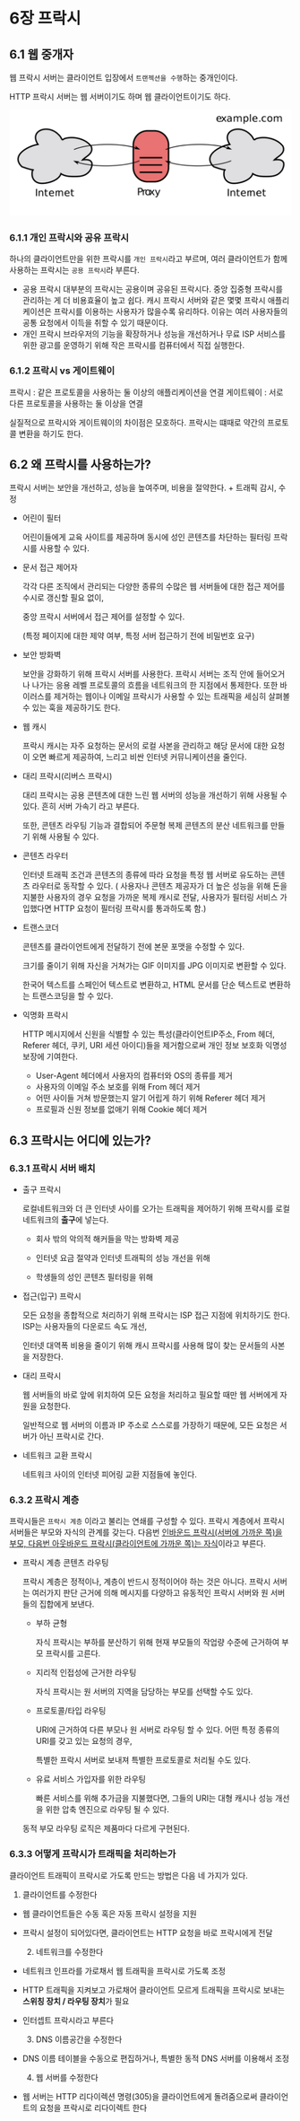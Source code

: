 # 6장 프락시

## 6.1 웹 중개자

웹 프락시 서버는 클라이언트 입장에서 `트랜젝션을 수행`하는 중개인이다.

HTTP 프락시 서버는 웹 서버이기도 하며 웹 클라이언트이기도 하다.

![프락시](6장_프락시.assets/2880px-Open_proxy_h2g2bob.svg.png)

### 6.1.1 개인 프락시와 공유 프락시

하나의 클라이언트만을 위한 프락시를 `개인 프락시`라고 부르며, 여러 클라이언트가 함께 사용하는 프락시는 `공용 프락시`라 부른다.

- 공용 프락시 대부분의 프락시는 공용이며 공유된 프락시다. 중앙 집중형 프락시를 관리하는 게 더 비용효율이 높고 쉽다. 캐시 프락시 서버와 같은 몇몇 프락시 애플리케이션은 프락시를 이용하는 사용자가 많을수록 유리하다. 이유는 여러 사용자들의 공통 요청에서 이득을 취할 수 있기 때문이다.
- 개인 프락시 브라우저의 기능을 확장하거나 성능을 개선하거나 무료 ISP 서비스를 위한 광고를 운영하기 위해 작은 프락시를 컴퓨터에서 직접 실행한다.

### 6.1.2 프락시 vs 게이트웨이

프락시 : 같은 프로토콜을 사용하는 둘 이상의 애플리케이션을 연결 게이트웨이 : 서로 다른 프로토콜을 사용하는 둘 이상을 연결

실질적으로 프락시와 게이트웨이의 차이점은 모호하다. 프락시는 떄때로 약간의 프로토콜 변환을 하기도 한다.

## 6.2 왜 프락시를 사용하는가?

프락시 서버는 보안을 개선하고, 성능을 높여주며, 비용을 절약한다. + 트래픽 감시, 수정

- 어린이 필터

  어린이들에게 교육 사이트를 제공하며 동시에 성인 콘텐츠를 차단하는 필터링 프락시를 사용할 수 있다.

- 문서 접근 제어자

  각각 다른 조직에서 관리되는 다양한 종류의 수많은 웹 서버들에 대한 접근 제어를 수시로 갱신할 필요 없이,

  중앙 프락시 서버에서 접근 제어를 설정할 수 있다.

  (특정 페이지에 대한 제약 여부, 특정 서버 접근하기 전에 비밀번호 요구)

- 보안 방화벽

  보안을 강화하기 위해 프락시 서버를 사용한다. 프락시 서버는 조직 안에 들어오거나 나가는 응용 레벨 프로토콜의 흐름을 네트워크의 한 지점에서 통제한다. 또한 바이러스를 제거하는 웹이나 이메일 프락시가 사용할 수 있는 트래픽을 세심히 살펴볼 수 있는 훅을 제공하기도 한다.

- 웹 캐시

  프락시 캐시는 자주 요청하는 문서의 로컬 사본을 관리하고 해당 문서에 대한 요청이 오면 빠르게 제공하여, 느리고 비싼 인터넷 커뮤니케이션을 줄인다.

- 대리 프락시(리버스 프락시)

  대리 프락시는 공용 콘텐츠에 대한 느린 웹 서버의 성능을 개선하기 위해 사용될 수 있다. 흔히 서버 가속기 라고 부른다.

  또한, 콘텐츠 라우팅 기능과 결합되어 주문형 복제 콘텐츠의 분산 네트워크를 만들기 위해 사용될 수 있다.

- 콘텐츠 라우터

  인터넷 트래픽 조건과 콘텐츠의 종류에 따라 요청을 특정 웹 서버로 유도하는 콘텐츠 라우터로 동작할 수 있다. ( 사용자나 콘텐츠 제공자가 더 높은 성능을 위해 돈을 지불한 사용자의 경우 요청을 가까운 복제 캐시로 전달, 사용자가 필터링 서비스 가입했다면 HTTP 요청이 필터링 프락시를 통과하도록 함.)

- 트랜스코더

  콘텐츠를 클라이언트에게 전달하기 전에 본문 포맷을 수정할 수 있다.

  크기를 줄이기 위해 자신을 거쳐가는 GIF 이미지를 JPG 이미지로 변환할 수 있다.

  한국어 텍스트를 스페인어 텍스트로 변환하고, HTML 문서를 단순 텍스트로 변환하는 트랜스코딩을 할 수 있다.

- 익명화 프락시

  HTTP 메시지에서 신원을 식별할 수 있는 특성(클라이언트IP주소, From 헤더, Referer 헤더, 쿠키, URI 세션 아이디)들을 제거함으로써 개인 정보 보호화 익명성 보장에 기여한다.

  - User-Agent 헤더에서 사용자의 컴퓨터와 OS의 종류를 제거
  - 사용자의 이메일 주소 보호를 위해 From 헤더 제거
  - 어떤 사이들 거쳐 방문했는지 알기 어립게 하기 위해 Referer 헤더 제거
  - 프로필과 신원 정보를 없애기 위해 Cookie 혜더 제거



## 6.3 프락시는 어디에 있는가?

### 6.3.1 프락시 서버 배치

- 출구 프락시

  로컬네트워크와 더 큰 인터넷 사이를 오가는 트래픽을 제어하기 위해 프락시를 로컬 네트워크의 **출구**에 넣는다. 

  - 회사 밖의 악의적 해커들을 막는 방화벽 제공

  - 인터넷 요금 절약과 인터넷 트래픽의 성능 개선을 위해

  - 학생들의 성인 콘텐츠 필터링을 위해

- 접근(입구) 프락시

  모든 요청을 종합적으로 처리하기 위해 프락시는 ISP 접근 지점에 위치하기도 한다. ISP는 사용자들의 다운로드 속도 개선,

  인터넷 대역폭 비용을 줄이기 위해 캐시 프락시를 사용해 많이 찾는 문서들의 사본을 저장한다.

- 대리 프락시

  웹 서버들의 바로 앞에 위치하여 모든 요청을 처리하고 필요할 때만 웹 서버에게 자원을 요청한다.

  일반적으로 웹 서버의 이름과 IP 주소로 스스로를 가장하기 때문에, 모든 요청은 서버가 아닌 프락시로 간다.

- 네트워크 교환 프락시

  네트워크 사이의 인터넷 피어링 교환 지점들에 놓인다.

### 6.3.2 프락시 계층

프락시들은 `프락시 계층` 이라고 불리는 연쇄를 구성할 수 있다. 프락시 계층에서 프락시 서버들은 부모와 자식의 관계를 갖는다. 다음번 <u>인바운드 프락시(서버에 가까운 쪽)을 부모, 다음번 아웃바운드 프락시(클라이언트에 가까운 쪽)는 자식</u>이라고 부른다.

- 프락시 계층 콘텐츠 라우팅

  프락시 계층은 정적이나, 계층이 반드시 정적이어야 하는 것은 아니다. 프락시 서버는 여러가지 판단 근거에 의해 메시지를 다양하고 유동적인 프락시 서버와 원 서버들의 집합에게 보낸다.

  - 부하 균형

    자식 프락시는 부하를 분산하기 위해 현재 부모들의 작업량 수준에 근거하여 부모 프락시를 고른다.

  - 지리적 인접성에 근거한 라우팅

    자식 프락시는 원 서버의 지역을 담당하는 부모를 선택할 수도 있다.

  - 프로토콜/타입 라우팅

    URI에 근거하여 다른 부모나 원 서버로 라우팅 할 수 있다. 어떤 특정 종류의 URI를 갖고 있는 요청의 경우,

    특별한 프락시 서버로 보내져 특별한 프로토콜로 처리될 수도 있다.

  - 유료 서비스 가입자를 위한 라우팅

    빠른 서비스를 위해 추가금을 지불했다면, 그들의 URI는 대형 캐시나 성능 개선을 위한 압축 엔진으로 라우팅 될 수 있다.

  동적 부모 라우팅 로직은 제품마다 다르게 구현된다.

### 6.3.3 어떻게 프락시가 트래픽을 처리하는가

클라이언트 트래픽이 프락시로 가도록 만드는 방법은 다음 네 가지가 있다.

1) 클라이언트를 수정한다

- 웹 클라이언트들은 수동 혹은 자동 프락시 설정을 지원

- 프락시 설정이 되어있다면, 클라이언트는 HTTP 요청을 바로 프락시에게 전달

  2)  네트워크를 수정한다

- 네트워크 인프라를 가로채서 웹 트래픽을 프락시로 가도록 조정

- HTTP 트래픽을 지켜보고 가로채어 클라이언트 모르게 트래픽을 프락시로 보내는 **스위칭 장치 / 라우팅 장치**가 필요

- 인터셉트 프락시라고 부른다

  3)  DNS 이름공간을 수정한다

- DNS 이름 테이블을 수동으로 편집하거나, 특별한 동적 DNS 서버를 이용해서 조정

  4)  웹 서버를 수정한다

- 웹 서버는 HTTP 리다이렉션 명령(305)을 클라이언트에게 돌려줌으로써 클라이언트의 요청을 프락시로 리다이렉트 한다

